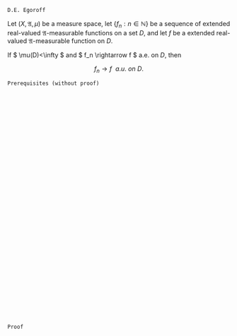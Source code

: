 ```
D.E. Egoroff
```
Let $(X, \mathfrak{A}, \mu)$ be a measure space, 
let $\{f_n: n \in \mathbb{N}\}$ be a sequence of extended real-valued $\mathfrak{A}$-measurable functions on a set $D$, and let $f$ be a extended real-valued $\mathfrak{A}$-measurable function on $D$.

If 
$
\mu(D)<\infty
$
and
$
f_n \rightarrow f
$
a.e. on $D$,
then

$$
f_n \rightarrow f \ \ a.u. \ on \ D.
$$

```
Prerequisites (without proof)
```

<br>
<br>
<br>
<br>
<br>
<br>
<br>
<br>
<br>
<br>
<br>
<br>
<br>
<br>
<br>
<br>
<br>
<br>
<br>
<br>
<br>
<br>
<br>
<br>
<br>
<br>
<br>
<br>
<br>
<br>


```
Proof
```
